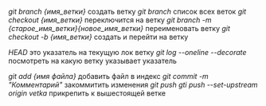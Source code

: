 
*git branch {имя_ветки}* создать ветку
*git branch* список всех веток
*git checkout {имя_ветки}* переключится на ветку
*git branch -m {старое_имя_ветки}{новое_имя_ветки}* переименовать ветку
*git checkout -b {имя_ветки}* создать и перейти на ветку

*HEAD* это указатель на текущую лок ветку
*git log --oneline --decorate* посмотреть на какую ветку указывает указатель

*git add {имя файла}* добавить файл в индекс
*git commit -m "Комментарий"* закоммитить изменения
*git push*
*gti push --set-upstream origin vetka* прикрепить к вышестоящей ветке 